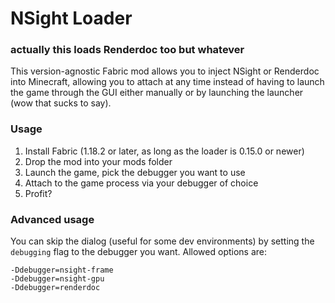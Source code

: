 # NSight Loader
### actually this loads Renderdoc too but whatever

This version-agnostic Fabric mod allows you to inject NSight or Renderdoc into Minecraft, allowing you to attach at any time instead of having to launch the game through the GUI either manually or by launching the launcher (wow that sucks to say).

### Usage

1. Install Fabric (1.18.2 or later, as long as the loader is 0.15.0 or newer)
2. Drop the mod into your mods folder
3. Launch the game, pick the debugger you want to use
4. Attach to the game process via your debugger of choice
5. Profit?

### Advanced usage

You can skip the dialog (useful for some dev environments) by setting the `debugging` flag to the debugger you want.
Allowed options are:
```shell
-Ddebugger=nsight-frame
-Ddebugger=nsight-gpu
-Ddebugger=renderdoc
```